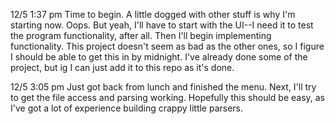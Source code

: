 12/5 1:37 pm
Time to begin. A little dogged with other stuff is why I'm starting now. Oops. But yeah, I'll have to start with the UI--I need it to test the program functionality, after all. Then I'll begin implementing functionality. This project doesn't seem as bad as the other ones, so I figure I should be able to get this in by midnight. I've already done some of the project, but ig I can just add it to this repo as it's done.

12/5 3:05 pm
Just got back from lunch and finished the menu. Next, I'll try to get the file access and parsing working. Hopefully this should be easy, as I've got a lot of experience building crappy little parsers.